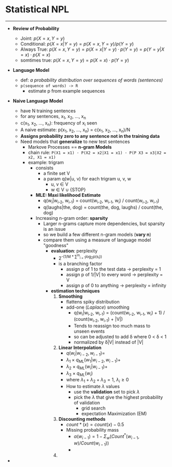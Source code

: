 # **Statistical NPL**
---
- **Review of Probability**
  - Joint: $p(X = x, Y=y)$
  - Conditional: $p(X=x|Y=y)=p(X=x,Y=y)/p(Y=y)$
  - Always True: $p(X=x, Y=y)=p(X=x|Y=y)\cdot p(Y=y)=p(Y=y|X=x)\cdot p(X=x)$
  - somtimes true: $p(X=x, Y=y)=p(X=x)\cdot p(Y=y)$
- **Language Model**
  - def: *a probability distribution over sequences of words (sentences)*
  - `p(sequence of words) -> R`
    - estimate p from example sequences

- **Naive Language Model**
  - have N training sentences
  - for any sentences, x<sub>1</sub>, x<sub>2</sub>, ..., x<sub>n</sub>
  - c(x<sub>1</sub>, x<sub>2</sub>, ..., x<sub>n</sub>): frequency of x<sub>i</sub> seen
  - A naive estimate: p(x<sub>1</sub>, x<sub>2</sub>, ..., x<sub>n</sub>) = c(x<sub>1</sub>, x<sub>2</sub>, ..., x<sub>n</sub>)/N
  - **Assigns probability zero to any sentence not in the training data**
  - Need models that **generalize** to new test sentences
    - Markove Processes == **n-gram Models**
    - chain rule: `P(X1 = x1) · P(X2 = x2|X1 = x1) · P(P X3 = x3|X2 = x2, X1 = x1)`
    - example: trigram
      - consists
        - a finite set V
        - a param q(w|u, v) for each trigram u, v, w
          - u, v ∈ V
          - w ∈ V ∪ {STOP}
      - **MLE: Maxi likelihood Estimate**
        - q(w<sub>i</sub>|w<sub>i-2</sub>, w<sub>i-1</sub>) = count(w<sub>i-2</sub>, w<sub>i-1</sub>, w<sub>i</sub>) / count(w<sub>i-2</sub>, w<sub>i-1</sub>)
        - q(laughs|the, dog) = count(the, dog, laughs) / count(the, dog)
      - Increasing n-gram order: **sparsity**
        - Larger n-grams capture more dependencies, but sparsity is an issue
        - so we build a few different n-gram models (**vary n**)
        - compare them using a measure of language model "goodness"
          - **evaluation**: perplexity
            - 2<sup>-(1/M * ∑<sup>m</sup><sub>i = 1</sub>log<sub>2</sub>p(s<sub>i</sub>))</sup>
            - is a branching factor
              - assign p of 1 to the test data -> perplexity = 1
              - assign p of 1/|V| to every word -> perplexity = V
              - assign p of 0 to anything -> perplexity = infinity
          - **estimation techniques**
            1. **Smoothing**
                - flattens spiky distribution
                - add-one (*Laplace*) smoothing
                  - q(w<sub>i</sub>|w<sub>i-2</sub>, w<sub>i-1</sub>) = (count(w<sub>i-2</sub>, w<sub>i-1</sub>, w<sub>i</sub>) + 1) / (count(w<sub>i-2</sub>, w<sub>i-1</sub>) + |V|)
                  - Tends to reassign too much mass to unseen events
                  - so can be adjusted to add δ where 0 < δ < 1
                  - normalized by δ|V| instead of |V|
            2. **Linear Interpolation**
                - $q(w_i|w_{i-2}, w_{i-1}) =$
                - $\lambda_1 \times q_{ML}(w_1|w_{i-2}, w_{i-1}) +$
                - $\lambda_2 \times q_{ML}(w_i|w_{i-1}) +$
                - $\lambda_3 \times q_{ML}(w_i)$
                - where $\lambda_1 + \lambda_2 + \lambda_3 = 1$, $\lambda_i ≥ 0$
                - How to estimate $\lambda$ values
                  - use the **validation** set to pick $\lambda$
                  - pick the $\lambda$ that give the highest probability of validation
                    - grid search 
                    - expectation Maximization (EM)
            3. **Discounting methods**
                - $count*(x) = count(x) - 0.5$
                - Missing probability mass
                  - $\alpha(w_{i-1})=1-\Sigma_w(Count^*(w_{i-1}, w)/Count(w_{i-1}))$
                  - 
            4. 

- 